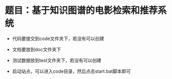 # 题目：基于知识图谱的电影检索和推荐系统
- 代码要提交到code文件夹下，若没有可以创建
- 文档要放到doc文件夹下
- 测试数据放到test文件夹下，若没有可以创建

- 启动站点，可以进入code目录，然后点击start.bat脚本即可
